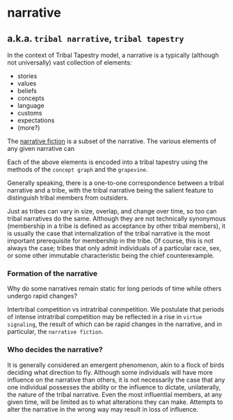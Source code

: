 narrative
=====
a.k.a. `tribal narrative`, `tribal tapestry`
-----

In the context of Tribal Tapestry model, a narrative is a typically (although not universally) vast collection of elements:
- stories
- values
- beliefs
- concepts
- language
- customs
- expectations
- (more?)

The [narrative fiction](./narrativeFiction.md) is a subset of the narrative. The various elements of any given narrative can 

Each of the above elements is encoded into a tribal tapestry using the methods of the `concept graph` and the `grapevine`.

Generally speaking, there is a one-to-one correspondence between a tribal narrative and a tribe, with the tribal narrative being the salient feature to distinguish tribal members from outsiders.

Just as tribes can vary in size, overlap, and change over time, so too can tribal narratives do the same. Although they are not technically synonymous (membership in a tribe is defined as acceptance by other tribal members), it is usually the case that internalization of the tribal narrative is the most important prerequisite for membership in the tribe. Of course, this is not always the case; tribes that only admit individuals of a particular race, sex, or some other immutable characteristic being the chief counterexample. 

### Formation of the narrative

Why do some narratives remain static for long periods of time while others undergo rapid changes? 

Intertribal competition vs intratribal conmpetition. We postulate that periods of intense intratribal competition may be reflected in a rise in `virtue signaling`, the result of which can be rapid changes in the narrative, and in particular, the `narrative fiction`.

### Who decides the narrative?

It is generally considered an emergent phenomenon, akin to a flock of birds deciding what direction to fly. Although some individuals will have more influence on the narrative than others, it is not necessarily the case that any one individual possesses the ability or the influence to dictate, unilaterally, the nature of the tribal narrative. Even the most influential members, at any given time, will be limited as to what alterations they can make. Attempts to alter the narrative in the wrong way may result in loss of influence.

